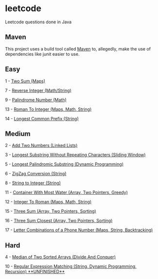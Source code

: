 # leetcode
Leetcode questions done in Java

## Maven

This project uses a build tool called <a href="https://maven.apache.org/">Maven</a> to, allegedly, make the use of dependencies like junit easier to use.

## Easy
<p>1 - <a href="https://github.com/matthewgraca/leetcode/blob/master/src/main/java/mgraca/easy/TwoSum.java">Two Sum (Maps)</a></p>
<p>7 - <a href="https://github.com/matthewgraca/leetcode/blob/master/src/main/java/mgraca/easy/ReverseInteger.java">Reverse Integer (Math/String)</a></p>
<p>9 - <a href="https://github.com/matthewgraca/leetcode/blob/master/src/main/java/mgraca/easy/PalindromeNumber.java">Palindrome Number (Math)</a></p>
<p>13 - <a href="https://github.com/matthewgraca/leetcode/blob/master/src/main/java/mgraca/easy/RomanToInteger.java">Roman To Integer (Maps, Math, String)</a></p>
<p>14 - <a href="https://github.com/matthewgraca/leetcode/blob/master/src/main/java/mgraca/easy/LongestCommonPrefix.java">Longest Common Prefix (String)</a></p>

## Medium
<p>2 - <a href="https://github.com/matthewgraca/leetcode/blob/master/src/main/java/mgraca/medium/AddTwoNumbers.java">Add Two Numbers (Linked Lists)</a></p>
<p>3 - <a href="https://github.com/matthewgraca/leetcode/blob/master/src/main/java/mgraca/medium/LongestSubstringWithoutRepeatingCharacters.java">Longest Substring Without Repeating Characters (Sliding Window)</a></p>
<p>5 - <a href="https://github.com/matthewgraca/leetcode/blob/master/src/main/java/mgraca/medium/LongestPalindromicSubstring.java">Longest Palindromic Substring (Dynamic Programming)</a></p>
<p>6 - <a href="https://github.com/matthewgraca/leetcode/blob/master/src/main/java/mgraca/medium/ZigZagConversion.java">ZigZag Conversion (String)</a></p>
<p>8 - <a href="https://github.com/matthewgraca/leetcode/blob/master/src/main/java/mgraca/medium/StringToInteger.java">String to Integer (String)</a></p>
<p>11 - <a href="https://github.com/matthewgraca/leetcode/blob/master/src/main/java/mgraca/medium/ContainerWithMostWater.java">Container With Most Water (Array, Two Pointers, Greedy)</a></p>
<p>12 - <a href="https://github.com/matthewgraca/leetcode/blob/master/src/main/java/mgraca/medium/IntegerToRoman.java">Integer To Roman (Maps, Math, String)</a></p>
<p>15 - <a href="https://github.com/matthewgraca/leetcode/blob/master/src/main/java/mgraca/medium/ThreeSum.java">Three Sum (Array, Two Pointers, Sorting)</a></p>
<p>16 - <a href="https://github.com/matthewgraca/leetcode/blob/master/src/main/java/mgraca/medium/ThreeSumClosest.java">Three Sum Closest (Array, Two Pointers, Sorting)</a></p>
<p>17 - <a href="https://github.com/matthewgraca/leetcode/blob/master/src/main/java/mgraca/medium/LetterCombinationsOfAPhoneNumber.java">Letter Combinations of a Phone Number (Maps, String, Backtracking)</a></p>

## Hard
<p>4 - <a href="https://github.com/matthewgraca/leetcode/blob/master/src/main/java/mgraca/hard/MedianOfTwoSortedArrays.java">Median of Two Sorted Arrays (Divide And Conquer)</a></p>
<p>10 - <a href="https://github.com/matthewgraca/leetcode/blob/master/src/main/java/mgraca/hard/RegularExpressionMatching.java">Regular Expression Matching (String, Dynamic Programming, Recursion) **UNFINISHED**</a></p>
